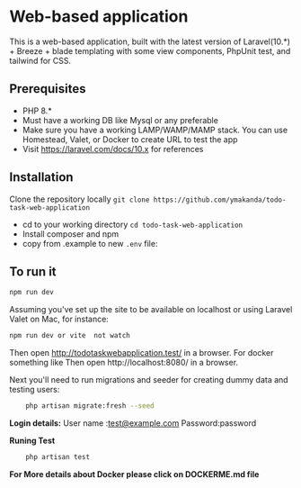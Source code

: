 # Web-based application

This is a web-based application, built with the latest version of Laravel(10.*) + Breeze + blade templating with some view components, PhpUnit test, and tailwind for CSS.

## Prerequisites 
-   PHP 8.*
- Must have a working DB like Mysql or any preferable
- Make sure you have a working LAMP/WAMP/MAMP stack. You can use Homestead, Valet, or  Docker to create URL to test the app
- Visit https://laravel.com/docs/10.x for references 

## Installation

Clone the repository locally 
``` git clone https://github.com/ymakanda/todo-task-web-application ```

- cd to your working directory ``` cd todo-task-web-application ```
- Install composer and npm 
- copy from .example to new  `.env` file:

## To run it 

```bash
npm run dev
```
Assuming you've set up the site to be available on localhost or using Laravel Valet on Mac, for instance:

```bash
npm run dev or vite  not watch  
```

Then open http://todotaskwebapplication.test/  in a browser.
For docker something like
Then open http://localhost:8080/ in a browser.

Next you'll need to run migrations and seeder for creating dummy data and testing users:

```bash
    php artisan migrate:fresh --seed
```
**Login details:**
User name :test@example.com
Password:password

**Runing Test**

```bash
    php artisan test
```


**For More details about Docker please click on DOCKERME.md file**